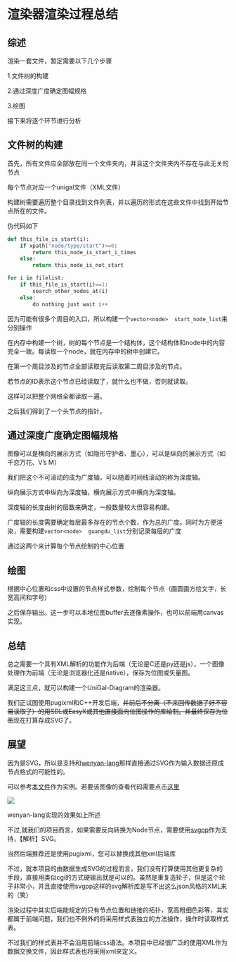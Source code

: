 # 渲染器渲染过程总结

## 综述

渲染一套文件，暂定需要以下几个步骤

1.文件树的构建

2.通过深度广度确定图幅规格

3.绘图

接下来将逐个环节进行分析

## 文件树的构建

首先，所有文件应全部放在同一个文件夹内，并且这个文件夹内不存在与此无关的节点

每个节点对应一个unigal文件（XML文件）

构建树需要遍历整个目录找到文件列表，并以遍历的形式在这些文件中找到开始节点所在的文件。

伪代码如下

```python
def this_file_is_start(i):
    if xpath("node/type/start")>=0:
        return this_node_is_start_i_times
    else:
        return this_node_is_not_start

for i in filelist:
    if this_file_is_start(i)==1:
        search_other_nodes_at(i)
    else:
        do nothing just wait i++
```

因为可能有很多个周目的入口，所以构建一个```vector<node>  start_node_list```来分别操作

在内存中构建一个树，树的每个节点是一个结构体，这个结构体和node中的内容完全一致。每读取一个node，就在内存中的树中创建它。

在第一个周目涉及的节点全部读取完后读取第二周目涉及的节点。

若节点的ID表示这个节点已经读取了，就什么也不做，否则就读取。

这样可以把整个网络全都读取一遍。

之后我们得到了一个头节点的指针。

## 通过深度广度确定图幅规格

图像可以是横向的展示方式（如隐形守护者、墨心），可以是纵向的展示方式（如千恋万花、V’s M）

我们把这个不可滚动的成为广度轴，可以随着时间线滚动的称为深度轴。

纵向展示方式中纵向为深度轴，横向展示方式中横向为深度轴。

深度轴的长度由树的层数来确定，一般数量较大但容易构建。

广度轴的长度需要确定每层最多存在的节点个数，作为总的广度。同时为方便渲染，需要构建```vector<node>  guangdu_list```分别记录每层的广度

通过这两个来计算每个节点绘制的中心位置

## 绘图

根据中心位置和css中设置的节点样式参数，绘制每个节点（画圆画方绘文字，长宽高间和字号）

之后保存输出。这一步可以本地位图buffer去逐像素操作，也可以前端用canvas实现。

## 总结

总之需要一个具有XML解析的功能作为后端（无论是C还是py还是js），一个图像处理作为前端（无论是浏览器化还是native），保存为位图或矢量图。

满足这三点，就可以构建一个UniGal-Diagram的渲染器。

我们正试图使用pugixml和C++开发后端，~~并前后不分离（不来回传数据了好不容易读取了）的用SDL或EasyX或其他直接面向位图操作的库绘制。并最终保存为位图~~现在打算存成SVG了。

## 展望

因为是SVG，所以是支持和[wenyan-lang](https://github.com/wenyan-lang/wenyan)那样直接通过SVG作为输入数据还原成节点格式的可能性的。

可以参考[本文件](https://raw.githubusercontent.com/wenyan-lang/wenyan/827feb62f40c156cb2dc6881544eba1a81ef3551/renders/mandelbrot.svg)作为实例。若要该图像的查看代码需要点击[这里](https://github.com/wenyan-lang/wenyan/blob/master/renders/mandelbrot.svg)

![](https://raw.githubusercontent.com/wenyan-lang/wenyan/827feb62f40c156cb2dc6881544eba1a81ef3551/renders/mandelbrot.svg)

wenyan-lang实现的效果如上所述

不过,就我们的项目而言，如果需要反向转换为Node节点，需要使用[svgpp](https://github.com/svgpp/svgpp)作为支持，【解析】SVG。

当然后端推荐还是使用pugixml，您可以替换成其他xml后端库

不过，就本项目的由数据生成SVG的过程而言，我们没有打算使用其他更复杂的手段，直接用类似cgi的方式硬输出就是可以的。虽然是重复造轮子，但是这个轮子非常小，并且直接使用svgpp这样的svg解析库是写不出这么json风格的XML来的（笑）

渲染过程中其实后端能规定的只有节点位置和链接的拓扑，宽高粗细色彩等，其实都属于前端问题，我们也不例外的将采用样式表独立的方法操作，操作时读取样式表。

不过我们的样式表并不会沿用前端css语法。本项目中已经很广泛的使用XML作为数据交换文件，因此样式表也将采用xml来定义。
